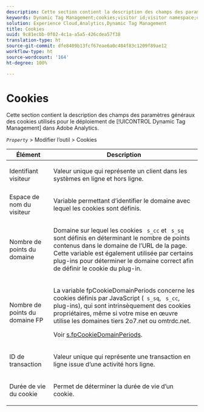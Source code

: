```yaml
---
description: Cette section contient la description des champs des paramètres généraux des cookies utilisés pour le déploiement de Dynamic Tag Management dans Adobe Analytics.
keywords: Dynamic Tag Management;cookies;visitor id;visitor namespace;domain periods;fp domain periods;transaction id;cookie lifetime
solution: Experience Cloud,Analytics,Dynamic Tag Management
title: Cookies
uuid: 9c81ecbb-0f02-4c1a-a5a5-426cdea57f38
translation-type: ht
source-git-commit: dfe8409b13fcf67eae6a0c404f83c1209f89ae12
workflow-type: ht
source-wordcount: '164'
ht-degree: 100%

---
```



# Cookies

Cette section contient la description des champs des paramètres généraux des cookies utilisés pour le déploiement de [!UICONTROL Dynamic Tag Management] dans Adobe Analytics.

*`Property`* > Modifier l’outil > Cookies

<table id="table_2758C770C91B4025AD74009B360D71F7"> 
 <thead> 
  <tr> 
   <th colname="col1" class="entry"> Élément </th> 
   <th colname="col2" class="entry"> Description </th> 
  </tr> 
 </thead>
 <tbody> 
  <tr> 
   <td colname="col1"> Identifiant visiteur </td> 
   <td colname="col2"> <p>Valeur unique qui représente un client dans les systèmes en ligne et hors ligne. </p> </td> 
  </tr> 
  <tr> 
   <td colname="col1"> Espace de nom du visiteur </td> 
   <td colname="col2"> <p>Variable permettant d’identifier le domaine avec lequel les cookies sont définis. </p> </td>
  </tr> 
  <tr> 
   <td colname="col1"> Nombre de points du domaine </td> 
   <td colname="col2"> <p>Domaine sur lequel les cookies <code> s_cc</code> et <code> s_sq</code> sont définis en déterminant le nombre de points contenus dans le domaine de l’URL de la page. Cette variable est également utilisée par certains plug-ins pour déterminer le domaine correct afin de définir le cookie du plug-in. </p> </td> 
  </tr> 
  <tr> 
   <td colname="col1"> Nombre de points du domaine FP </td> 
   <td colname="col2"> <p>La variable <span class="term"> fpCookieDomainPeriods</span> concerne les cookies définis par JavaScript (<code> s_sq</code>, <code> s_cc</code>, plug-ins), qui sont intrinsèquement des cookies propriétaires, même si votre mise en œuvre utilise les domaines tiers <span class="filepath"> 2o7.net</span> ou <span class="filepath"> omtrdc.net</span>. </p> <p>Voir <a href="/help/implement/vars/config-vars/fpcookiedomainperiods.md"  > s.fpCookieDomainPeriods</a>. </p> </td> 
  </tr> 
  <tr> 
   <td colname="col1"> ID de transaction </td> 
   <td colname="col2"> <p>Valeur unique qui représente une transaction en ligne issue d’une activité hors ligne. </p> </td> 
  </tr> 
  <tr> 
   <td colname="col1"> Durée de vie du cookie </td> 
   <td colname="col2"> <p>Permet de déterminer la durée de vie d’un cookie. </p> </td> 
  </tr> 
 </tbody> 
</table>

